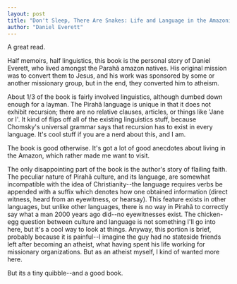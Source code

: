 ```yaml
---
layout: post
title: "Don't Sleep, There Are Snakes: Life and Language in the Amazonian Jungle"
author: "Daniel Everett"
---
```

A great read.

Half memoirs, half linguistics, this book is the personal story of Daniel Everett, who lived amongst the Parahã amazon natives.  His original mission was to convert them to Jesus, and his work was sponsored by some or another missionary group, but in the end, they converted him to atheism.

About 1/3 of the book is fairly involved linguistics, although dumbed down enough for a layman.  The Pirahã language is unique in that it does not exhibit recursion; there are no relative clauses, articles, or things like 'Jane or I'.  It kind of flips off all of the existing linguistics stuff, because Chomsky's universal grammar says that recursion has to exist in every language.  It's cool stuff if you are a nerd about this, and I am.

The book is good otherwise.  It's got a lot of good anecdotes about living in the Amazon, which rather made me want to visit.

The only disappointing part of the book is the author's story of flailing faith.  The peculiar nature of Pirahã culture, and its language, are somewhat incompatible with the idea of Christianity--the language requires verbs be appended with a suffix which denotes how one obtained information (direct witness, heard from an eyewitness, or hearsay).  This feature exists in other languages, but unlike other languages, there is no way in Pirahã to correctly say what a man 2000 years ago did--no eyewitnesses exist.  The chicken-egg question between culture and language is not something I'll go into here, but it's a cool way to look at things.  Anyway, this portion is brief, probably because it is painful--I imagine the guy had no stateside friends left after becoming an atheist, what having spent his life working for missionary organizations.  But as an atheist myself, I kind of wanted more here.

But its a tiny quibble--and a good book.

